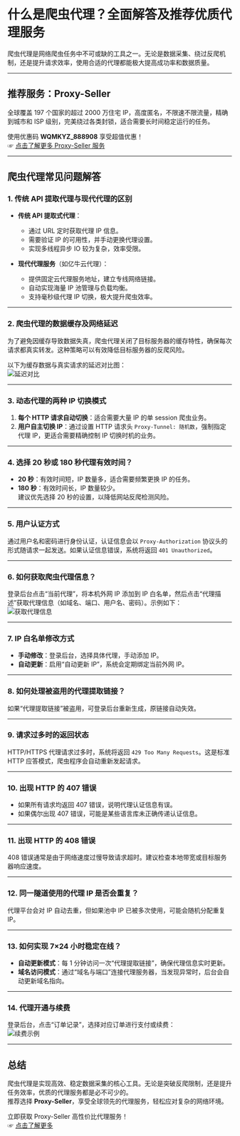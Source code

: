 # 什么是爬虫代理？全面解答及推荐优质代理服务

爬虫代理是网络爬虫任务中不可或缺的工具之一。无论是数据采集、绕过反爬机制，还是提升请求效率，使用合适的代理都能极大提高成功率和数据质量。

---

## 推荐服务：Proxy-Seller

全球覆盖 197 个国家的超过 2000 万住宅 IP，高度匿名，不限速不限流量，精确到城市和 ISP 级别，完美绕过各类封锁，适合需要长时间稳定运行的任务。

使用优惠码 **WQMKYZ_888908** 享受超值优惠！  
☞ [点击了解更多 Proxy-Seller 服务](https://bit.ly/proxy-seller-coupon)

---

## 爬虫代理常见问题解答

### 1. 传统 API 提取代理与现代代理的区别

- **传统 API 提取式代理**：
  - 通过 URL 定时获取代理 IP 信息。
  - 需要验证 IP 的可用性，并手动更换代理设置。
  - 实现多线程异步 IO 较为复杂，效率受限。

- **现代代理服务**（如亿牛云代理）：
  - 提供固定云代理服务地址，建立专线网络链接。
  - 自动实现海量 IP 池管理与负载均衡。
  - 支持毫秒级代理 IP 切换，极大提升爬虫效率。

---

### 2. 爬虫代理的数据缓存及网络延迟

为了避免因缓存导致数据失真，爬虫代理关闭了目标服务器的缓存特性，确保每次请求都真实转发。这种策略可以有效降低目标服务器的反爬风险。

以下为缓存数据与真实请求的延迟对比图：  
![延迟对比](https://www.16yun.cn/help/img/pchc.png)

---

### 3. 动态代理的两种 IP 切换模式

1. **每个 HTTP 请求自动切换**：适合需要大量 IP 的单 session 爬虫业务。
2. **用户自主切换 IP**：通过设置 HTTP 请求头 `Proxy-Tunnel: 随机数`，强制指定代理 IP，更适合需要精确控制 IP 切换时机的业务。

---

### 4. 选择 20 秒或 180 秒代理有效时间？

- **20 秒**：有效时间短，IP 数量多，适合需要频繁更换 IP 的任务。
- **180 秒**：有效时间长，IP 数量较少。  
建议优先选择 20 秒的设置，以降低网站反爬检测风险。

---

### 5. 用户认证方式

通过用户名和密码进行身份认证，认证信息会以 `Proxy-Authorization` 协议头的形式随请求一起发送。如果认证信息错误，系统将返回 `401 Unauthorized`。

---

### 6. 如何获取爬虫代理信息？

登录后台点击“当前代理”，将本机外网 IP 添加到 IP 白名单，然后点击“代理描述”获取代理信息（如域名、端口、用户名、密码）。示例如下：  
![获取代理信息](https://www.16yun.cn/help/img/findpachong.jpg)

---

### 7. IP 白名单修改方式

- **手动修改**：登录后台，选择具体代理，手动添加 IP。
- **自动更新**：启用“自动更新 IP”，系统会定期绑定当前外网 IP。

---

### 8. 如何处理被盗用的代理提取链接？

如果“代理提取链接”被盗用，可登录后台重新生成，原链接自动失效。

---

### 9. 请求过多时的返回状态

HTTP/HTTPS 代理请求过多时，系统将返回 `429 Too Many Requests`。这是标准 HTTP 应答模式，爬虫程序会自动重新发起请求。

---

### 10. 出现 HTTP 的 407 错误

- 如果所有请求均返回 407 错误，说明代理认证信息有误。
- 如果偶尔出现 407 错误，可能是某些语言库未正确传递认证信息。

---

### 11. 出现 HTTP 的 408 错误

408 错误通常是由于网络速度过慢导致请求超时。建议检查本地带宽或目标服务器响应速度。

---

### 12. 同一隧道使用的代理 IP 是否会重复？

代理平台会对 IP 自动去重，但如果池中 IP 已被多次使用，可能会随机分配重复 IP。

---

### 13. 如何实现 7×24 小时稳定在线？

- **自动更新模式**：每 1 分钟访问一次“代理提取链接”，确保代理信息实时更新。
- **域名访问模式**：通过“域名与端口”连接代理服务器，当发现异常时，后台会自动更新域名指向。

---

### 14. 代理开通与续费

登录后台，点击“订单记录”，选择对应订单进行支付或续费：  
![续费示例](https://www.16yun.cn/help/img/pay.png)

---

## 总结

爬虫代理是实现高效、稳定数据采集的核心工具。无论是突破反爬限制，还是提升任务效率，优质的代理服务都是必不可少的。  
推荐选择 **Proxy-Seller**，享受全球领先的代理服务，轻松应对复杂的网络环境。

立即获取 Proxy-Seller 高性价比代理服务！  
☞ [点击了解更多](https://bit.ly/proxy-seller-coupon)
